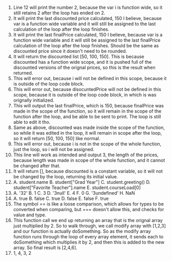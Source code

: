 1. Line 12 will print the number 2, because the var i is function wide, so it still retains 2 after the loop has ended on 2.
2. It will print the last discounted price calculated, 150 I believe, because var is a function wide variable and it will still be assigned to the last calculation of the loop after the loop finishes.
3. It will print the last finalPrice calculated, 150 I believe, because var is a function wide variable and it will still be assigned to the last finalPrice calculation of the loop after the loop finishes. Should be the same as discounted price since it doesn't need to be rounded.
4. It will return the discounted list [50, 100, 150]. This is because discounted has a function wide scope, and it is pushed full of the discounted versions of the orignal prices, so this is the result when returned.
5. This will error out, because i will not be defined in this scope, because it is outside of the loop code block.
6. This will error out, because disocuntedPrice will not be defined in this scope, because it is outside of the loop code block, in which is was orignally initialized.
7. This will output the last finalPrice, which is 150, because finalPrice was made in the scope of the function, so it will remain in the scope of the function after the loop, and be able to be sent to print. The loop is still able to edit it tho.
8. Same as above, discounted was made inside the scope of the function, so while it was edited in the loop, it will remain in scope after the loop, so it will return [50, 100, 150] like normal.
9. This will error out, because i is not in the scope of the whole function, just the loop, so i will not be assigned.
10. This line will work as intended and output 3, the length of the prices, because length was made in scope of the whole function, and it cannot be changed after that.
11. It will return [], because discounted is a constant variable, so it will not be changed by the loop, returning its initial value.
12. A. student.name
    B. student["Grad Year"]
    C. student.greeting()
    D. student["Favorite Teacher"].name
    E. student.courseLoad[0]
13. A. '32'
    B. 1
    C. 3
    D. '3null'
    E. 4
    F. 0
    G. '3undefined'
    H. NaN
14. A. true
    B. false
    C. true
    D. false
    E. false
    F. true
15. The symbol == is like a loose comparison, which allows for types to be converted when comparing, but === doesn't allow this, and checks for value and type.
17. This function call we end up returning an array that is the orignal array just multiplied by 2. So to walk through, we call modify array with [1,2,3] and our function is actually doSomething. So as the modify array function runs through the loop of every array element, it sends each to doSomething which multiplies it by 2, and then this is added to the new array. So final result is [2,4,6].
19. 1, 4, 3, 2
